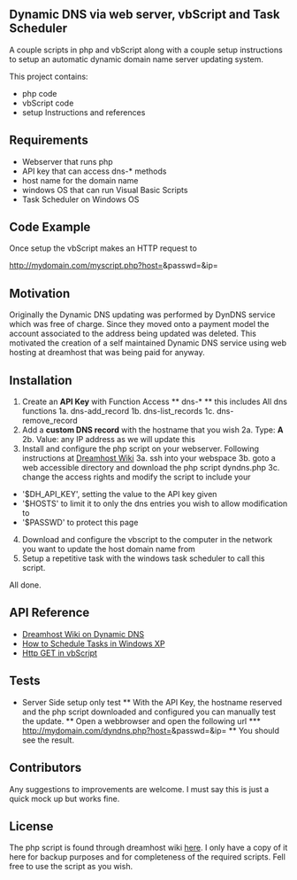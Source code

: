 ## Dynamic DNS via web server, vbScript and Task Scheduler

A couple scripts in php and vbScript along with a couple setup instructions
to setup an automatic dynamic domain name server updating system.

This project contains:
- php code 
- vbScript code
- setup Instructions and references

## Requirements
- Webserver that runs php
- API key that can access dns-* methods
- host name for the domain name
- windows OS that can run Visual Basic Scripts
- Task Scheduler on Windows OS

## Code Example

Once setup the vbScript makes an HTTP request to

http://mydomain.com/myscript.php?host=<hostname to update>&passwd=<authentification>&ip=<ip address to update from>


## Motivation

Originally the Dynamic DNS updating was performed by DynDNS service which was free of charge.
Since they moved onto a payment model the account associated to the address being updated was deleted.
This motivated the creation of a self maintained Dynamic DNS service using web hosting at dreamhost that was being paid for anyway.

## Installation

1. Create an **API Key** with Function Access ** dns-* ** this includes All dns functions
1a. dns-add_record
1b. dns-list_records
1c. dns-remove_record
2. Add a **custom DNS record** with the hostname that you wish
2a. Type: **A**
2b. Value: any IP address as we will update this
3. Install and configure the php script on your webserver. Following instructions at [Dreamhost Wiki](http://wiki.dreamhost.com/Dynamic_DNS)
3a. ssh into your webspace
3b. goto a web accessible directory and download the php script dyndns.php
3c. change the access rights and modify the script to include your
* '$DH_API_KEY', setting the value to the API key given
* '$HOSTS' to limit it to only the dns entries you wish to allow modification to
* '$PASSWD' to protect this page
4. Download and configure the vbscript to the computer in the network you want to update the host domain name from
5. Setup a repetitive task with the windows task scheduler to call this script.

All done.

## API Reference

* [Dreamhost Wiki on Dynamic DNS](http://wiki.dreamhost.com/Dynamic_DNS)
* [How to Schedule Tasks in Windows XP](http://support.microsoft.com/kb/308569)
* [Http GET in vbScript](http://stackoverflow.com/questions/204759/http-get-in-vbs)

## Tests

* Server Side setup only test
** With the API Key, the hostname reserved and the php script downloaded and configured you can manually test the update.
** Open a webbrowser and open the following url
*** http://mydomain.com/dyndns.php?host=<hostname to update>&passwd=<authentification>&ip=<ip address to update from>
** You should see the result.

## Contributors

Any suggestions to improvements are welcome. I must say this is just a quick mock up but works fine.

## License

The php script is found through dreamhost wiki [here](http://smoser.brickies.net/git/?p=dreamhost-tools.git;a=blob;f=dh-dyndns.php). I only have a copy of it here for backup purposes and for completeness of the required scripts.
Fell free to use the script as you wish.
